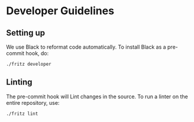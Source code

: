 # Developer Guidelines

## Setting up

We use Black to reformat code automatically.  To install Black as a
pre-commit hook, do:

```
./fritz developer
```

## Linting

The pre-commit hook will Lint changes in the source.  To run a linter
on the entire repository, use:

```
./fritz lint
```
